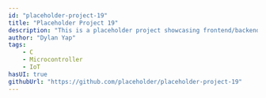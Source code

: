 ```yaml
---
id: "placeholder-project-19"
title: "Placeholder Project 19"
description: "This is a placeholder project showcasing frontend/backend features with a unique tech stack."
author: "Dylan Yap"
tags:
    - C
    - Microcontroller
    - IoT
hasUI: true
githubUrl: "https://github.com/placeholder/placeholder-project-19"
---
```

